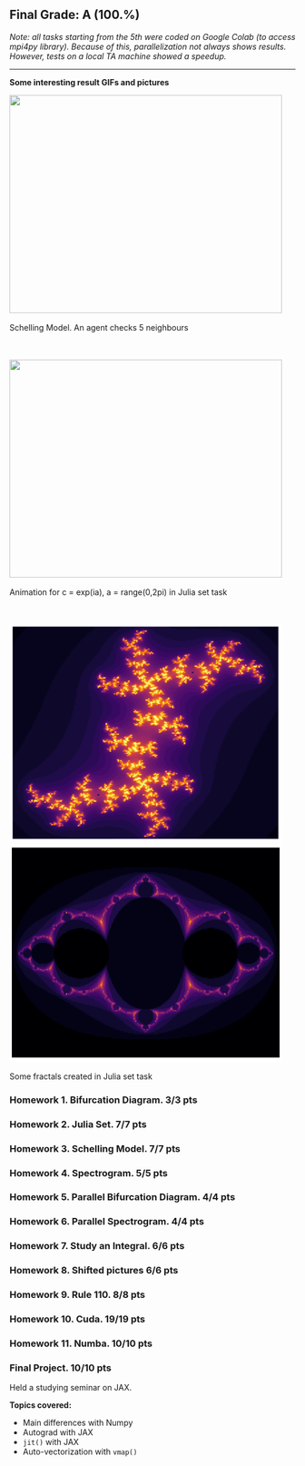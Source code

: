 ## Final Grade: A (100.%)

*Note: all tasks starting from the 5th were coded on Google Colab (to access mpi4py library). Because of this, parallelization not always shows results. However, tests on a local TA machine showed a speedup.*

-------

**Some interesting result GIFs and pictures**

<!-- ![Schelling Model Check 5 Neighbours](https://github.com/Vlad382/skoltech_courses/blob/main/High%20Performance%20Python%20Lab/Homework%203/Schelling_model_5_out_of_8.gif)
Schelling Model Check 5 Neighbours -->

<img src="https://github.com/Vlad382/skoltech_courses/blob/main/High%20Performance%20Python%20Lab/Homework%203.%20Schelling%20Model/Schelling_model_5_out_of_8.gif" width="480" height="384" />

Schelling Model. An agent checks 5 neighbours<br><br><br>

<img src="https://github.com/Vlad382/skoltech_courses/blob/main/High%20Performance%20Python%20Lab/Homework%202.%20Julia%20Set/Trifonov_julia_set.gif" width="480" height="384" />

Animation for c = exp(ia), a = range(0,2pi) in Julia set task<br><br><br>

<img src="https://github.com/Vlad382/skoltech_courses/blob/main/High%20Performance%20Python%20Lab/Homework%202.%20Julia%20Set/my_fractal.png" width="480" height="384" /><img src="https://github.com/Vlad382/skoltech_courses/blob/main/High%20Performance%20Python%20Lab/Homework%202.%20Julia%20Set/specific_fractal.png" width="480" height="384" />

Some fractals created in Julia set task

### Homework 1. Bifurcation Diagram. 3/3 pts

### Homework 2. Julia Set. 7/7 pts

### Homework 3. Schelling Model. 7/7 pts

### Homework 4. Spectrogram. 5/5 pts

### Homework 5. Parallel Bifurcation Diagram. 4/4 pts

### Homework 6. Parallel Spectrogram. 4/4 pts

### Homework 7. Study an Integral. 6/6 pts

### Homework 8. Shifted pictures 6/6 pts

### Homework 9. Rule 110. 8/8 pts

### Homework 10. Cuda. 19/19 pts

### Homework 11. Numba. 10/10 pts

### Final Project. 10/10 pts

Held a studying seminar on JAX.

**Topics covered:**

 - Main differences with Numpy
 - Autograd with JAX
 - `jit()` with JAX
 - Auto-vectorization with `vmap()`